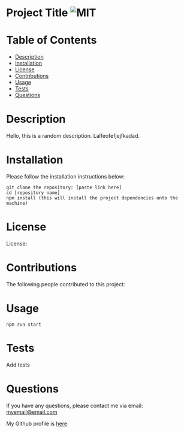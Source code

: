 # Project Title ![MIT](https://img.shields.io/badge/MIT-license-green)

# Table of Contents

- [Description](#description)
- [Installation](#installation)
- [License](#license)
- [Contributions](#contributions)
- [Usage](#usage)
- [Tests](#tests)
- [Questions](#questions)

# Description

Hello, this is a random description. Lalfeofefjejfkadad.

# Installation

Please follow the installation instructions below:

```
git clone the repository: [paste link here]
cd [repository name]
npm install (this will install the project dependencies onto the machine)
```

# License

License:

# Contributions

The following people contributed to this project:

# Usage

```
npm run start
```

# Tests

Add tests

# Questions

If you have any questions, please contact me via email: myemail@email.com

My Github profile is [here](https://github.com/sophia4422)
